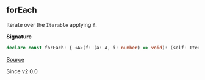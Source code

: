 ## forEach

Iterate over the `Iterable` applying `f`.

**Signature**

```ts
declare const forEach: { <A>(f: (a: A, i: number) => void): (self: Iterable<A>) => void; <A>(self: Iterable<A>, f: (a: A, i: number) => void): void; }
```

[Source](https://github.com/Effect-TS/effect/tree/main/packages/effect/src/Iterable.ts#L986)

Since v2.0.0